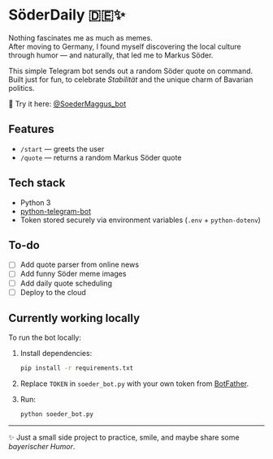# SöderDaily 🇩🇪✨

Nothing fascinates me as much as memes.  
After moving to Germany, I found myself discovering the local culture through humor — and naturally, that led me to Markus Söder.

This simple Telegram bot sends out a random Söder quote on command. Built just for fun, to celebrate *Stabilität* and the unique charm of Bavarian politics.

👀 Try it here: [@SoederMaggus_bot](https://t.me/SoederMaggus_bot)

## Features

- `/start` — greets the user  
- `/quote` — returns a random Markus Söder quote  

## Tech stack

- Python 3  
- [python-telegram-bot](https://github.com/python-telegram-bot/python-telegram-bot)  
- Token stored securely via environment variables (`.env` + `python-dotenv`)  

## To-do

- [ ] Add quote parser from online news  
- [ ] Add funny Söder meme images  
- [ ] Add daily quote scheduling  
- [ ] Deploy to the cloud  

## Currently working locally

To run the bot locally:

1. Install dependencies:

    ```bash
    pip install -r requirements.txt
    ```

2. Replace `TOKEN` in `soeder_bot.py` with your own token from [BotFather](https://t.me/BotFather).

3. Run:

    ```bash
    python soeder_bot.py
    ```

---

✨ Just a small side project to practice, smile, and maybe share some *bayerischer Humor*.
